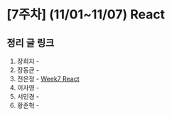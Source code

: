# [7주차] (11/01~11/07) React

## 정리 글 링크

1. 장희지 - 
2. 장동균 - 
3. 전은정 - [Week7 React](https://jjung-lab.tistory.com/28)
4. 이자영 - 
5. 서민경 - 
6. 황준혁 - 
